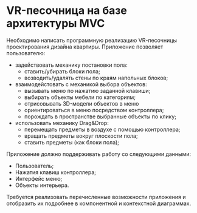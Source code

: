 # VR-песочница на базе архитектуры MVC

Необходимо написать программную реализацию VR-песочницы проектирования дизайна квартиры. Приложение позволяет пользователю: 

- задействовать механику постановки пола:
  - ставить/убирать блоки пола;
  - возводить/удалять стены по краям напольных блоков;
- взаимодейстовать с механикой выбора объектов:
  - вызывать меню по нажатию заданной клавиши;
  - выбирать объекты мебели по категориям;
  - отрисовывать 3D-модели объектов в меню
  - ориентироваться в меню посредством контроллера;
  - порождать в пространстве выбранные объекты по клику;
- использовать механику Drag&Drop:
  - перемещать предметы в воздухе с помощью контроллера;
  - вращать предметы вокруг плоскости пола;
  - ставить предметы (как блоки пола);

Приложение должно поддерживать работу со следующими данными:

- Пользователь;
- Нажатия клавиш контроллера;
- Интерфейс меню; 
- Объекты интерьера.


Требуется реализовать перечисленные возможности приложения и отобразить их подробнее в компонентной и контекстной диаграммах.